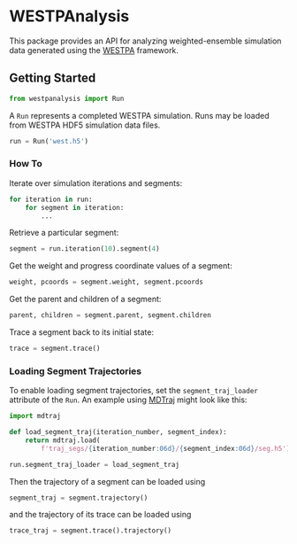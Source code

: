 # WESTPAnalysis

This package provides an API for analyzing weighted-ensemble simulation data generated using the [WESTPA](http://westpa.github.io/westpa/) framework.
 
## Getting Started

```py
from westpanalysis import Run
```
A `Run` represents a completed WESTPA simulation. 
Runs may be loaded from WESTPA HDF5 simulation data files.
```py
run = Run('west.h5')
```

### How To

Iterate over simulation iterations and segments:
```py
for iteration in run:
    for segment in iteration:
        ...
```

Retrieve a particular segment:
```py
segment = run.iteration(10).segment(4)
```

Get the weight and progress coordinate values of a segment:
```py
weight, pcoords = segment.weight, segment.pcoords
```

Get the parent and children of a segment:
```py
parent, children = segment.parent, segment.children
```

Trace a segment back to its initial state:
```py
trace = segment.trace()
```

### Loading Segment Trajectories

To enable loading segment trajectories, set the `segment_traj_loader` attribute
of the `Run`. An example using [MDTraj](https://www.mdtraj.org) might look like this:
```py
import mdtraj

def load_segment_traj(iteration_number, segment_index):
    return mdtraj.load(
        f'traj_segs/{iteration_number:06d}/{segment_index:06d}/seg.h5')

run.segment_traj_loader = load_segment_traj
```

Then the trajectory of a segment can be loaded using
```py
segment_traj = segment.trajectory()
```

and the trajectory of its trace can be loaded using
```py
trace_traj = segment.trace().trajectory()
```

